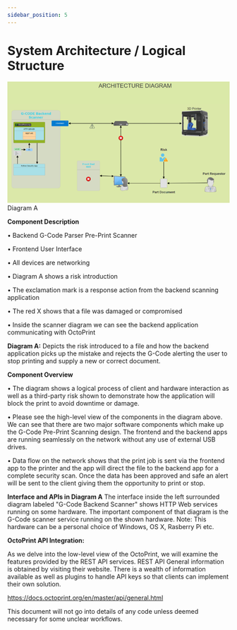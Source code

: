 ```yaml
---
sidebar_position: 5
---
```


# System Architecture / Logical Structure #

![img_2.png](images/img_2.png)
Diagram A


**Component Description**

•	Backend G-Code Parser Pre-Print Scanner

•	Frontend User Interface

•	All devices are networking

•	Diagram A shows a risk introduction

•	The exclamation mark is a response action from the backend scanning application

•	The red X shows that a file was damaged or compromised

•	Inside the scanner diagram we can see the backend application communicating with OctoPrint



**Diagram A:**
Depicts the risk introduced to a file and how the backend application picks up the mistake
and rejects the G-Code alerting the user to stop printing and supply a new or correct document.

**Component Overview**

•	The diagram shows a logical process of client and hardware interaction as well as a third-party risk shown to demonstrate how the application will block the print to avoid downtime or damage.

•	Please see the high-level view of the components in the diagram above.
We can see
that there are two major software components which make up the G-Code Pre-Print Scanning design. The frontend and the backend apps are
running seamlessly on the network without any use of external USB drives.

•	Data flow on the network shows that the print job is sent via the frontend app to the printer and the app will direct the file to the backend app for a complete security scan. Once the data has been approved and safe an alert will be sent to the client giving them the opportunity to print or stop.

**Interface and APIs in Diagram A**
The interface inside the left surrounded diagram labeled "G-Code Backend Scanner" shows HTTP Web services running on some hardware. The important component of that diagram is the G-Code scanner service running on the shown hardware. Note: This hardware can be a personal choice of Windows, OS X, Rasberry Pi etc.


**OctoPrint API Integration:**

As we delve into the low-level view of the OctoPrint, we will examine the features provided by the REST API services.
REST API General information is obtained by visiting their website. There is a wealth of information available as well as plugins to handle API keys so that clients can implement their own solution.

https://docs.octoprint.org/en/master/api/general.html

This document will not go into details of any code unless deemed necessary for some unclear workflows.
